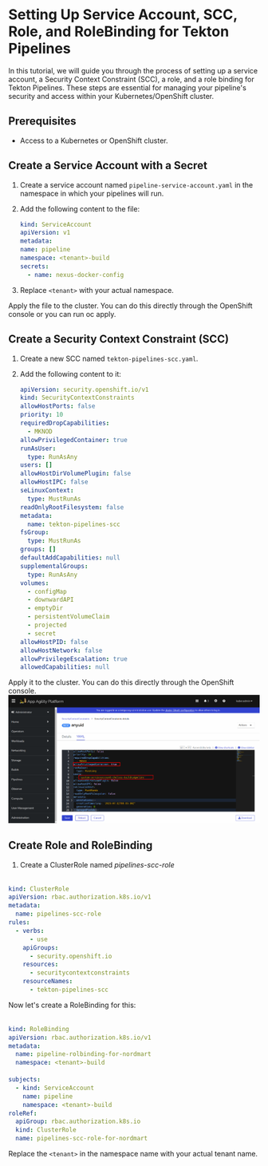 # Setting Up Service Account, SCC, Role, and RoleBinding for Tekton Pipelines

In this tutorial, we will guide you through the process of setting up a service account, a Security Context Constraint (SCC), a role, and a role binding for Tekton Pipelines. These steps are essential for managing your pipeline's security and access within your Kubernetes/OpenShift cluster.

## Prerequisites

- Access to a Kubernetes or OpenShift cluster.

## Create a Service Account with a Secret

1. Create a service account named `pipeline-service-account.yaml` in the namespace in which your pipelines will run.
2. Add the following content to the file:

   ```yaml
   kind: ServiceAccount
   apiVersion: v1
   metadata:
   name: pipeline
   namespace: <tenant>-build
   secrets:
     - name: nexus-docker-config
   ```

1. Replace `<tenant>` with your actual namespace.

Apply the file to the cluster. You can do this directly through the OpenShift console or you can run oc apply.

## Create a Security Context Constraint (SCC)

1. Create a new SCC named `tekton-pipelines-scc.yaml`.
2. Add the following content to it:

   ```yaml
   apiVersion: security.openshift.io/v1
   kind: SecurityContextConstraints
   allowHostPorts: false
   priority: 10
   requiredDropCapabilities:
     - MKNOD
   allowPrivilegedContainer: true
   runAsUser:
     type: RunAsAny
   users: []
   allowHostDirVolumePlugin: false
   allowHostIPC: false
   seLinuxContext:
     type: MustRunAs
   readOnlyRootFilesystem: false
   metadata:
     name: tekton-pipelines-scc
   fsGroup:
     type: MustRunAs
   groups: []
   defaultAddCapabilities: null
   supplementalGroups:
     type: RunAsAny
   volumes:
     - configMap
     - downwardAPI
     - emptyDir
     - persistentVolumeClaim
     - projected
     - secret
   allowHostPID: false
   allowHostNetwork: false
   allowPrivilegeEscalation: true
   allowedCapabilities: null
   ```

Apply it to the cluster. You can do this directly through the OpenShift console.
![SCC](images/allowpriv.png) 

## Create Role and RoleBinding

1. Create a ClusterRole named *pipelines-scc-role*

```yaml

kind: ClusterRole
apiVersion: rbac.authorization.k8s.io/v1
metadata:
  name: pipelines-scc-role
rules:
  - verbs:
      - use
    apiGroups:
      - security.openshift.io
    resources:
      - securitycontextconstraints
    resourceNames:
      - tekton-pipelines-scc

```

Now let's create a RoleBinding for this:

```yaml

kind: RoleBinding
apiVersion: rbac.authorization.k8s.io/v1
metadata:
  name: pipeline-rolbinding-for-nordmart
  namespace: <tenant>-build

subjects:
  - kind: ServiceAccount
    name: pipeline
    namespace: <tenant>-build
roleRef:
  apiGroup: rbac.authorization.k8s.io
  kind: ClusterRole
  name: pipelines-scc-role-for-nordmart

```

Replace the `<tenant>` in the namespace name with your actual tenant name.
